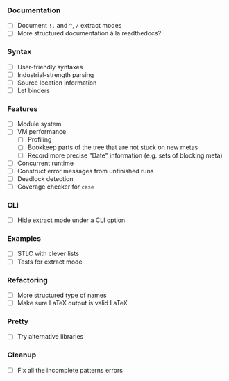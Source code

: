 ### Documentation

* [ ] Document `!.` and `^`, `/` extract modes
* [ ] More structured documentation à la readthedocs?

### Syntax

* [ ] User-friendly syntaxes
* [ ] Industrial-strength parsing
* [ ] Source location information
* [ ] Let binders

### Features

* [ ] Module system
* [ ] VM performance
   + [ ] Profiling
   + [ ] Bookkeep parts of the tree that are not stuck on new metas
   + [ ] Record more precise "Date" information (e.g. sets of blocking meta)
* [ ] Concurrent runtime
* [ ] Construct error messages from unfinished runs
* [ ] Deadlock detection
* [ ] Coverage checker for `case`

### CLI

* [ ] Hide extract mode under a CLI option

### Examples

* [ ] STLC with clever lists
* [ ] Tests for extract mode

### Refactoring

* [ ] More structured type of names
* [ ] Make sure LaTeX output is valid LaTeX

### Pretty

* [ ] Try alternative libraries

### Cleanup

* [ ] Fix all the incomplete patterns errors
